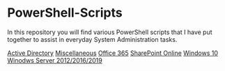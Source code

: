 # PowerShell-Scripts

In this repository you will find various PowerShell scripts that I have put together
to assist in everyday System Administration tasks.

[Active Directory](https://github.com/baguilartech/PowerShell-Scripts/tree/main/ActiveDirectory)
[Miscellaneous](https://github.com/baguilartech/PowerShell-Scripts/tree/main/Miscellaneous)
[Office 365](https://github.com/baguilartech/PowerShell-Scripts/tree/main/Office365)
[SharePoint Online](https://github.com/baguilartech/PowerShell-Scripts/tree/main/SharePointOnline)
[Windows 10](https://github.com/baguilartech/PowerShell-Scripts/tree/main/Windows10)
[Winodws Server 2012/2016/2019](https://github.com/baguilartech/PowerShell-Scripts/tree/main/WindowsServer)
